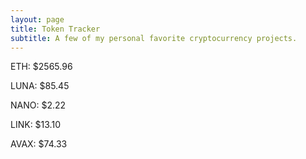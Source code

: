 ```yaml
---
layout: page
title: Token Tracker
subtitle: A few of my personal favorite cryptocurrency projects.
---
```


<!--BEGINCRYPTOINPUT-->
ETH: $2565.96

LUNA: $85.45

NANO: $2.22

LINK: $13.10

AVAX: $74.33

<!--ENDCRYPTOINPUT-->
